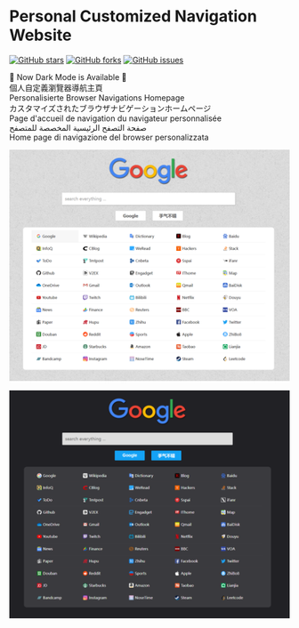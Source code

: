 # Personal Customized Navigation Website

  [![GitHub stars][stars-image]][stars-url]
  [![GitHub forks][forks-image]][forks-url]
  [![GitHub issues][issues-image]][issues-url]
  
🦄 Now Dark Mode is Available 🦄  
個人自定義瀏覽器導航主頁  
Personalisierte Browser Navigations Homepage  
カスタマイズされたブラウザナビゲーションホームページ  
Page d'accueil de navigation du navigateur personnalisée  
صفحة التصفح الرئيسية المخصصة للمتصفح  
Home page di navigazione del browser personalizzata   

![tojohnonly](https://github.com/tojohnonly/personal.navigation.website/blob/master/Ensk's%20Web/images/Demo.png)


![tojohnonly](https://github.com/tojohnonly/personal.navigation.website/blob/master/Ensk's%20Web%20Dark/images/Demo.png)


[stars-url]: https://github.com/tojohnonly/personal.navigation.website/stargazers
[stars-image]: https://img.shields.io/github/stars/tojohnonly/personal.navigation.website.svg

[forks-url]: https://github.com/tojohnonly/personal.navigation.website/network
[forks-image]: https://img.shields.io/github/forks/tojohnonly/personal.navigation.website.svg

[issues-url]: https://github.com/tojohnonly/personal.navigation.website/issues
[issues-image]: https://img.shields.io/github/issues/tojohnonly/personal.navigation.website.svg
